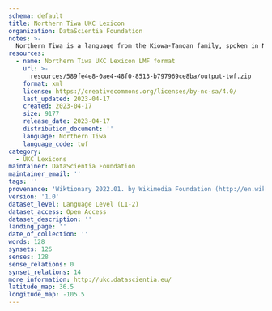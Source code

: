 ```yaml
---
schema: default
title: Northern Tiwa UKC Lexicon
organization: DataScientia Foundation
notes: >-
  Northern Tiwa is a language from the Kiowa-Tanoan family, spoken in North America. The UKC Lexicon of Northern Tiwa is represented as a lexico-semantic network. It consists of words, word senses, synsets, as well as sense-level and synset-level relationships.
resources:
  - name: Northern Tiwa UKC Lexicon LMF format
    url: >-
      resources/589fe4e8-0ae4-48f0-8513-b797969ce8ba/output-twf.zip
    format: xml
    license: https://creativecommons.org/licenses/by-nc-sa/4.0/
    last_updated: 2023-04-17
    created: 2023-04-17
    size: 9177
    release_date: 2023-04-17
    distribution_document: ''
    language: Northern Tiwa
    language_code: twf
category:
  - UKC Lexicons
maintainer: DataScientia Foundation
maintainer_email: ''
tags: ''
provenance: 'Wiktionary 2022.01. by Wikimedia Foundation (http://en.wiktionary.org); CogNet 2.1 by Khuyagbaatar Batsuren, National University of Mongolia (http://cognet.ukc.disi.unitn.it); KinDiv: Kinship Diversity 1.0 by Temuulen Khishigsuren (http://ukc.disi.unitn.it/index.php/kinship/); Princeton WordNet 2.1 by Princeton University (https://wordnet.princeton.edu)'
version: '1.0'
dataset_level: Language Level (L1-2)
dataset_access: Open Access
dataset_description: ''
landing_page: ''
date_of_collection: ''
words: 128
synsets: 126
senses: 128
sense_relations: 0
synset_relations: 14
more_information: http://ukc.datascientia.eu/
latitude_map: 36.5
longitude_map: -105.5
---
```

